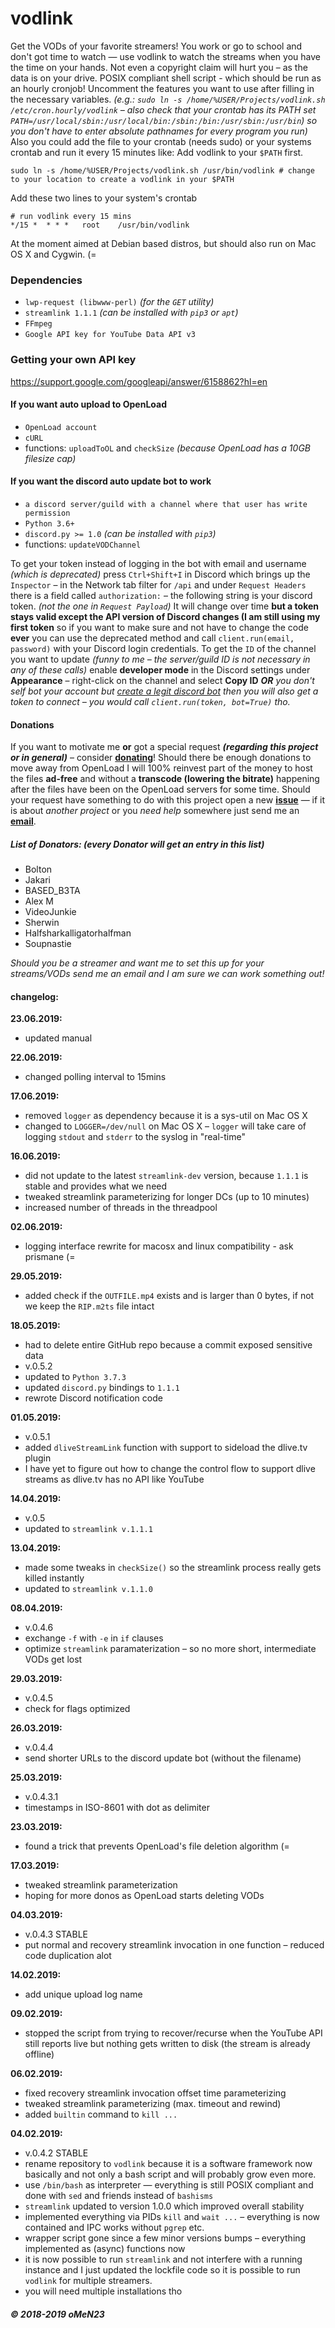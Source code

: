 # vodlink
Get the VODs of your favorite streamers!
You work or go to school and don't got time to watch —
use vodlink to watch the streams when you have the time on your hands.
Not even a copyright claim will hurt you – as the data is on your drive.
POSIX compliant shell script - which should be run as an hourly cronjob!
Uncomment the features you want to use after filling in the necessary variables.
*(e.g.: `sudo ln -s /home/%USER/Projects/vodlink.sh /etc/cron.hourly/vodlink` –
also check that your crontab has its PATH set `PATH=/usr/local/sbin:/usr/local/bin:/sbin:/bin:/usr/sbin:/usr/bin`) so you don't have to enter absolute pathnames for every program you run)*
Also you could add the file to your crontab (needs sudo) or your systems crontab and run it every 15 minutes like:
Add vodlink to your `$PATH` first.
```
sudo ln -s /home/%USER/Projects/vodlink.sh /usr/bin/vodlink # change to your location to create a vodlink in your $PATH
```
Add these two lines to your system's crontab
```
# run vodlink every 15 mins
*/15 *  * * *   root    /usr/bin/vodlink
```

At the moment aimed at Debian based distros, but should also run on Mac OS X and Cygwin. (=


### Dependencies
- `lwp-request (libwww-perl)` *(for the `GET` utility)*
- `streamlink 1.1.1` *(can be installed with `pip3` or `apt`)*
- `FFmpeg`
- `Google API key for YouTube Data API v3`

### Getting your own API key
https://support.google.com/googleapi/answer/6158862?hl=en

#### If you want auto upload to OpenLoad
- `OpenLoad account`
- `cURL`
- functions: `uploadToOL` and `checkSize` *(because OpenLoad has a 10GB filesize cap)*
#### If you want the discord auto update bot to work
- `a discord server/guild with a channel where that user has write permission`
- `Python 3.6+`
- `discord.py >= 1.0` *(can be installed with `pip3`)*
- functions: `updateVODChannel`


To get your token instead of logging in the bot with email and username *(which is deprecated)* press `Ctrl+Shift+I` in Discord
which brings up the `Inspector` – in the Network tab filter for `/api` and under `Request Headers` there is a field called `authorization:` – the following string is your discord token. *(not the one in `Request Payload`)* It will change over time **but a token stays valid except the API version of Discord changes (I am still using my first token** so if you want to make sure and not have to change the code **ever** you can use the deprecated method and call `client.run(email, password)` with your Discord login credentials.
To get the `ID` of the channel you want to update *(funny to me – the server/guild ID is not necessary in any of these calls)* enable **developer mode** in the Discord settings under **Appearance** – right-click on the channel and select **Copy ID** 
***OR*** *you don't self bot your account but [create a legit discord bot](https://discordapp.com/developers/applications/) then you will also get a token to connect – you would call `client.run(token, bot=True)` tho.*

#### Donations
If you want to motivate me **or** got a special request ***(regarding this project or in general)*** – consider [**donating**](https://www.streamlabs.com/omen235)!
Should there be enough donations to move away from OpenLoad I will 100% reinvest part of the money to host the files **ad-free** and without a **transcode (lowering the bitrate)** happening after the files have been on the OpenLoad servers for some time. Should your request have something to do with this project open a new [**issue**](https://github.com/omen23/vodlink/issues) — if it is about *another project* or you *need help* somewhere just send me an [**email**](mailto:david.schuster@kdemail.net).
##### List of Donators: *(every Donator will get an entry in this list)*
- Bolton 
- Jakari
- BASED_B3TA
- Alex M
- VideoJunkie
- Sherwin
- Halfsharkalligatorhalfman
- Soupnastie

*Should you be a streamer and want me to set this up for your streams/VODs send me an email and I am sure we can work something out!*

#### changelog:
**23.06.2019:**
- updated manual

**22.06.2019:**
- changed polling interval to 15mins

**17.06.2019:**
- removed `logger` as dependency because it is a sys-util on Mac OS X
- changed to `LOGGER=/dev/null` on Mac OS X – `logger` will take care of logging `stdout` and `stderr` to the syslog in "real-time"

**16.06.2019:**
- did not update to the latest `streamlink-dev` version, because `1.1.1` is stable and provides what we need
- tweaked streamlink parameterizing for longer DCs (up to 10 minutes) 
- increased number of threads in the threadpool

**02.06.2019:**
- logging interface rewrite for macosx and linux compatibility - ask prismane (=

**29.05.2019:**
- added check if the `OUTFILE.mp4` exists and is larger than 0 bytes, if not we keep the `RIP.m2ts` file intact

**18.05.2019:**
- had to delete entire GitHub repo because a commit exposed sensitive data
- v.0.5.2
- updated to `Python 3.7.3`
- updated `discord.py` bindings to `1.1.1`
- rewrote Discord notification code

**01.05.2019:**
- v.0.5.1
- added `dliveStreamLink` function with support to sideload the dlive.tv plugin
- I have yet to figure out how to change the control flow to support dlive streams as dlive.tv has no API like YouTube

**14.04.2019:**
- v.0.5
- updated to `streamlink v.1.1.1`

**13.04.2019:**
- made some tweaks in `checkSize()` so the streamlink process really gets killed instantly
- updated to `streamlink v.1.1.0`

**08.04.2019:**
- v.0.4.6 
- exchange `-f` with `-e` in `if` clauses
- optimize `streamlink` paramaterization – so no more short, intermediate VODs get lost

**29.03.2019:**
- v.0.4.5 
- check for flags optimized

**26.03.2019:**
- v.0.4.4
- send shorter URLs to the discord update bot (without the filename)

**25.03.2019:**
- v.0.4.3.1 
- timestamps in ISO-8601 with dot as delimiter

**23.03.2019:**
- found a trick that prevents OpenLoad's file deletion algorithm (=

**17.03.2019:**
- tweaked streamlink parameterization
- hoping for more donos as OpenLoad starts deleting VODs

**04.03.2019:**
- v.0.4.3 STABLE
- put normal and recovery streamlink invocation in one function – reduced code duplication alot

**14.02.2019:**
- add unique upload log name

**09.02.2019:**
- stopped the script from trying to recover/recurse when the YouTube API still reports live but nothing gets written to disk   (the stream is already offline) 

**06.02.2019:**
- fixed recovery streamlink invocation offset time parameterizing
- tweaked streamlink parameterizing (max. timeout and rewind)
- added `builtin` command to `kill ...`

**04.02.2019:**
- v.0.4.2 STABLE
- rename repository to `vodlink` because it is a software framework now basically and not only a bash script and will         probably grow even more.
- use `/bin/bash` as interpreter — everything is still POSIX compliant and done with `sed` and friends instead of `bashisms`
- `streamlink` updated to version 1.0.0 which improved overall stability
- implemented everything via PIDs `kill` and `wait ...` – everything is now contained and IPC works without `pgrep` etc.
- wrapper script gone since a few minor versions bumps – everything implemented as (async) functions now
- it is now possible to run `streamlink` and not interfere with a running instance and I just updated the lockfile code so     it is possible to run `vodlink` for multiple streamers.
- you will need multiple installations tho

##### © 2018-2019 oMeN23

